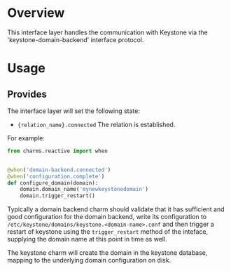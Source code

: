 # Overview

This interface layer handles the communication with Keystone via the
'keystone-domain-backend' interface protocol.

# Usage

## Provides

The interface layer will set the following state:

  * `{relation_name}.connected`  The relation is established.

For example:

```python
from charms.reactive import when


@when('domain-backend.connected')
@when('configuration.complete')
def configure_domain(domain):
    domain.domain_name('mynewkeystonedomain')
    domain.trigger_restart()
```

Typically a domain backend charm should validate that it
has sufficient and good configuration for the domain backend,
write its configuration to
`/etc/keystone/domains/keystone.<domain-name>.conf` and then
trigger a restart of keystone using the `trigger_restart`
method of the inteface, supplying the domain name at this
point in time as well.

The keystone charm will create the domain in the keystone
database, mapping to the underlying domain configuration
on disk.
